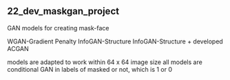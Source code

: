## 22_dev_maskgan_project
GAN models for creating mask-face

WGAN-Gradient Penalty
InfoGAN-Structure
InfoGAN-Structure + developed
ACGAN

models are adapted to work within 64 x 64 image size
all models are conditional GAN in labels of masked or not, which is 1 or 0
